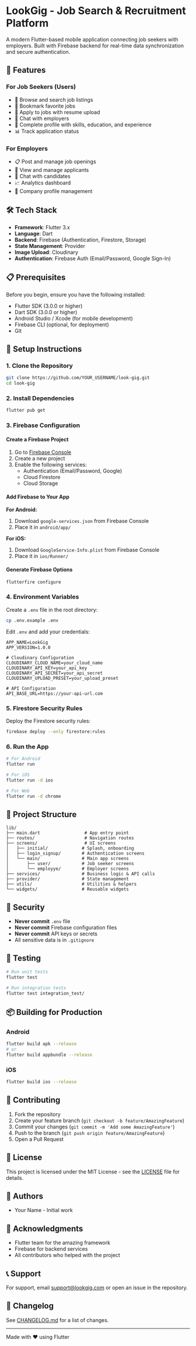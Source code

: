 # LookGig - Job Search & Recruitment Platform

A modern Flutter-based mobile application connecting job seekers with employers. Built with Firebase backend for real-time data synchronization and secure authentication.

## 🚀 Features

### For Job Seekers (Users)
- 📱 Browse and search job listings
- 🔖 Bookmark favorite jobs
- 📝 Apply to jobs with resume upload
- 💬 Chat with employers
- 👤 Complete profile with skills, education, and experience
- 📊 Track application status

### For Employers
- 📋 Post and manage job openings
- 👥 View and manage applicants
- 💬 Chat with candidates
- 📈 Analytics dashboard
- 🏢 Company profile management

## 🛠️ Tech Stack

- **Framework**: Flutter 3.x
- **Language**: Dart
- **Backend**: Firebase (Authentication, Firestore, Storage)
- **State Management**: Provider
- **Image Upload**: Cloudinary
- **Authentication**: Firebase Auth (Email/Password, Google Sign-In)

## 📋 Prerequisites

Before you begin, ensure you have the following installed:
- Flutter SDK (3.0.0 or higher)
- Dart SDK (3.0.0 or higher)
- Android Studio / Xcode (for mobile development)
- Firebase CLI (optional, for deployment)
- Git

## 🔧 Setup Instructions

### 1. Clone the Repository

```bash
git clone https://github.com/YOUR_USERNAME/look-gig.git
cd look-gig
```

### 2. Install Dependencies

```bash
flutter pub get
```

### 3. Firebase Configuration

#### Create a Firebase Project
1. Go to [Firebase Console](https://console.firebase.google.com/)
2. Create a new project
3. Enable the following services:
   - Authentication (Email/Password, Google)
   - Cloud Firestore
   - Cloud Storage

#### Add Firebase to Your App

**For Android:**
1. Download `google-services.json` from Firebase Console
2. Place it in `android/app/`

**For iOS:**
1. Download `GoogleService-Info.plist` from Firebase Console
2. Place it in `ios/Runner/`

#### Generate Firebase Options
```bash
flutterfire configure
```

### 4. Environment Variables

Create a `.env` file in the root directory:

```bash
cp .env.example .env
```

Edit `.env` and add your credentials:

```env
APP_NAME=LookGig
APP_VERSION=1.0.0

# Cloudinary Configuration
CLOUDINARY_CLOUD_NAME=your_cloud_name
CLOUDINARY_API_KEY=your_api_key
CLOUDINARY_API_SECRET=your_api_secret
CLOUDINARY_UPLOAD_PRESET=your_upload_preset

# API Configuration
API_BASE_URL=https://your-api-url.com
```

### 5. Firestore Security Rules

Deploy the Firestore security rules:

```bash
firebase deploy --only firestore:rules
```

### 6. Run the App

```bash
# For Android
flutter run

# For iOS
flutter run -d ios

# For Web
flutter run -d chrome
```

## 📁 Project Structure

```
lib/
├── main.dart                 # App entry point
├── routes/                   # Navigation routes
├── screens/                  # UI screens
│   ├── initial/             # Splash, onboarding
│   ├── login_signup/        # Authentication screens
│   └── main/                # Main app screens
│       ├── user/            # Job seeker screens
│       └── employye/        # Employer screens
├── services/                # Business logic & API calls
├── provider/                # State management
├── utils/                   # Utilities & helpers
└── widgets/                 # Reusable widgets
```

## 🔐 Security

- **Never commit** `.env` file
- **Never commit** Firebase configuration files
- **Never commit** API keys or secrets
- All sensitive data is in `.gitignore`

## 🧪 Testing

```bash
# Run unit tests
flutter test

# Run integration tests
flutter test integration_test/
```

## 📦 Building for Production

### Android
```bash
flutter build apk --release
# or
flutter build appbundle --release
```

### iOS
```bash
flutter build ios --release
```

## 🤝 Contributing

1. Fork the repository
2. Create your feature branch (`git checkout -b feature/AmazingFeature`)
3. Commit your changes (`git commit -m 'Add some AmazingFeature'`)
4. Push to the branch (`git push origin feature/AmazingFeature`)
5. Open a Pull Request

## 📝 License

This project is licensed under the MIT License - see the [LICENSE](LICENSE) file for details.

## 👥 Authors

- Your Name - Initial work

## 🙏 Acknowledgments

- Flutter team for the amazing framework
- Firebase for backend services
- All contributors who helped with the project

## 📞 Support

For support, email support@lookgig.com or open an issue in the repository.

## 🔄 Changelog

See [CHANGELOG.md](CHANGELOG.md) for a list of changes.

---

Made with ❤️ using Flutter
